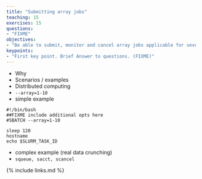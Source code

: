 ```yaml
---
title: "Submitting array jobs"
teaching: 15
exercises: 15
questions:
- "FIXME"
objectives:
- "Be able to submit, monitor and cancel array jobs applicable for several input scenarios"
keypoints:
- "First key point. Brief Answer to questions. (FIXME)"
---
```


* Why
* Scenarios / examples
* Distributed computing
* `--array=1-10` 
* simple example 

```
#!/bin/bash
##FIXME include additional opts here
#SBATCH --array=1-10

sleep 120 
hostname
echo $SLURM_TASK_ID
```
* complex example (real data crunching)
* `squeue, sacct, scancel`

{% include links.md %}
